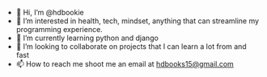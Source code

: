 - 👋 Hi, I’m @hdbookie
- 👀 I’m interested in health, tech, mindset, anything that can streamline my programming experience. 
- 🌱 I’m currently learning python and django
- 💞️ I’m looking to collaborate on projects that I can learn a lot from and fast
- 📫 How to reach me shoot me an email at hdbooks15@gmail.com

<!---
hdbookie/hdbookie is a ✨ special ✨ repository because its `README.md` (this file) appears on your GitHub profile.
You can click the Preview link to take a look at your changes.
--->

